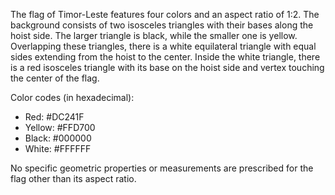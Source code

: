 The flag of Timor-Leste features four colors and an aspect ratio of 1:2. The background consists of two isosceles triangles with their bases along the hoist side. The larger triangle is black, while the smaller one is yellow. Overlapping these triangles, there is a white equilateral triangle with equal sides extending from the hoist to the center. Inside the white triangle, there is a red isosceles triangle with its base on the hoist side and vertex touching the center of the flag.

Color codes (in hexadecimal):
- Red: #DC241F
- Yellow: #FFD700
- Black: #000000
- White: #FFFFFF

No specific geometric properties or measurements are prescribed for the flag other than its aspect ratio.